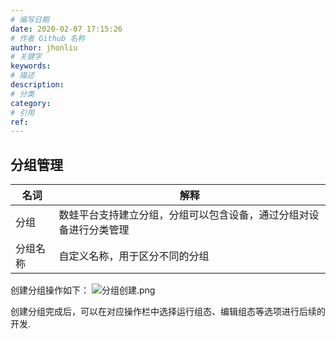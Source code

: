 ```yaml
---
# 编写日期
date: 2020-02-07 17:15:26
# 作者 Github 名称
author: jhonliu
# 关键字
keywords:
# 描述
description:
# 分类
category: 
# 引用
ref:
---
```


## 分组管理

|名词|解释|
|---|---|
|分组|数蛙平台支持建立分组，分组可以包含设备，通过分组对设备进行分类管理|
|分组名称|自定义名称，用于区分不同的分组|

创建分组操作如下：
![分组创建.png](http://dgiot-1253666439.cos.ap-shanghai-fsi.myqcloud.com/shuwa_tech/zh/product/dgiot/product_presentation/%E5%88%86%E7%BB%84%E5%88%9B%E5%BB%BA.png)


创建分组完成后，可以在对应操作栏中选择运行组态、编辑组态等选项进行后续的开发.